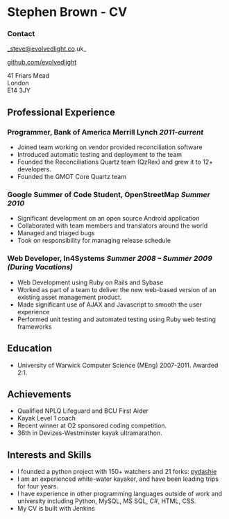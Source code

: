 Stephen Brown - CV
==================

### Contact

_steve@evolvedlight.co.uk_

[github.com/evolvedlight](http://github.com/evolvedlight)

41 Friars Mead  
London  
E14 3JY  

Professional Experience
-----------------------

### Programmer, Bank of America Merrill Lynch *2011-current*

* Joined team working on vendor provided reconciliation software
* Introduced automatic testing and deployment to the team
* Founded the Reconciliations Quartz team (QzRex) and grew it to 12+ developers.
* Founded the GMOT Core Quartz team

### Google Summer of Code Student, OpenStreetMap *Summer 2010*

* Significant development on an open source Android application
* Collaborated with team members and translators around the world
* Managed and triaged bugs
* Took on responsibility for managing release schedule

### Web Developer, In4Systems *Summer 2008 – Summer 2009 (During Vacations)*

* Web Development using Ruby on Rails and Sybase
* Worked as part of a team to deliver the new web-based version of an existing asset management 
product.
* Made significant use of AJAX and Javascript to smooth the user experience
* Performed unit testing and automated testing using Ruby web testing frameworks

Education
---------

* University of Warwick Computer Science (MEng) 2007-2011. Awarded 2:1.

Achievements
------------

* Qualified NPLQ Lifeguard and BCU First Aider
* Kayak Level 1 coach
* Recent winner at O2 sponsored coding competition.
* 36th in Devizes-Westminster kayak ultramarathon.

Interests and Skills
--------------------

* I founded a python project with 150+ watchers and 21 forks: [pydashie](https://github.com/evolvedlight/pydashie)
* I am an experienced white-water kayaker, and have been leading trips for four years.
* I have experience in other programming languages outside of work and university including Python, 
MySQL, MS SQL, C#, HTML, CSS.
* My CV is built with Jenkins
